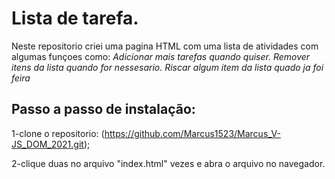 # Lista de tarefa.
Neste repositorio criei uma pagina HTML com uma lista de atividades com algumas funçoes como:
*Adicionar mais tarefas quando quiser.*
*Remover itens da lista quando for nessesario.*
*Riscar algum item da lista quado ja foi feira*


## Passo a passo de instalação:
1-clone o repositorio: (https://github.com/Marcus1523/Marcus_V-JS_DOM_2021.git);

2-clique duas no arquivo "index.html" vezes e abra o arquivo no navegador.


